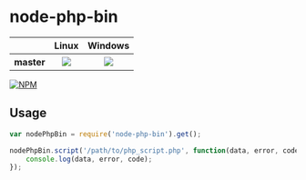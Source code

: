 # node-php-bin

<table>
  <thead>
    <tr>
      <th></th>
      <th>Linux</th>
      <th>Windows</th>
    </tr>
  </thead>
  <tbody>
    <tr>
      <th>master</th>
      <td align="center">
        <a href="https://travis-ci.org/tomk79/node-php-bin"><img src="https://secure.travis-ci.org/tomk79/node-php-bin.svg?branch=master"></a>
      </td>
      <td align="center">
        <a href="https://ci.appveyor.com/project/tomk79/node-php-bin"><img src="https://ci.appveyor.com/api/projects/status/1puhabq8314trwqt/branch/master?svg=true"></a>
      </td>
    </tr>
    <!-- tr>
      <th>develop</th>
      <td align="center">
        <a href="https://travis-ci.org/tomk79/node-php-bin"><img src="https://secure.travis-ci.org/tomk79/node-php-bin.svg?branch=develop"></a>
      </td>
      <td align="center">
        <a href="https://ci.appveyor.com/project/tomk79/node-php-bin"><img src="https://ci.appveyor.com/api/projects/status/1puhabq8314trwqt/branch/develop?svg=true"></a>
      </td>
    </tr -->
  </tbody>
</table>

[![NPM](https://nodei.co/npm/node-php-bin.png)](https://nodei.co/npm/node-php-bin/)

## Usage

```js
var nodePhpBin = require('node-php-bin').get();

nodePhpBin.script('/path/to/php_script.php', function(data, error, code){
    console.log(data, error, code);
});
```
